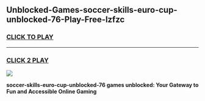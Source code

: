 
## Unblocked-Games-soccer-skills-euro-cup-unblocked-76-Play-Free-lzfzc
<h3>
<a href="https://premium76.site?title=soccer-skills-euro-cup-unblocked-76&ref=18A1">CLICK TO PLAY</a></h3>
<hr>

<h3>
<a href="https://premium76.site?title=soccer-skills-euro-cup-unblocked-76&ref=18A1">CLICK 2 PLAY</a>
  
</h3>

<a href="https://premium76.site?title=soccer-skills-euro-cup-unblocked-76&ref=18A1"><img src="https://clearcache.store/games.png"></a>


**soccer-skills-euro-cup-unblocked-76 games unblocked: Your Gateway to Fun and Accessible Online Gaming**
